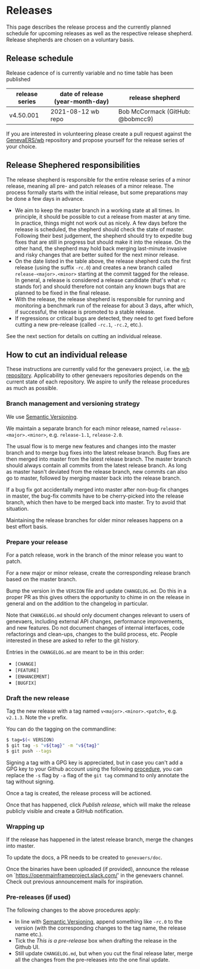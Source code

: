 # Releases

This page describes the release process and the currently planned schedule for upcoming releases as well as the respective release shepherd. Release shepherds are chosen on a voluntary basis.

## Release schedule

Release cadence of is currently variable and no time table has been published

| release series | date of release (year-month-day)           | release shepherd                            |
|----------------|--------------------------------------------|---------------------------------------------|
| v4.50.001  | 2021-08-12  wb repo                   | Bob McCormack (GitHub: @bobmcc9)            | 


If you are interested in volunteering please create a pull request against the [GenevaERS/wb](https://github.com/genevaers/wb) repository and propose yourself for the release series of your choice.

## Release Shephered responsibilities 

The release shepherd is responsible for the entire release series of a minor release, meaning all pre- and patch releases of a minor release. 
The process formally starts with the initial release, but some preparations may be done a few days in advance.

* We aim to keep the master branch in a working state at all times. In principle, it should be possible to cut a release from master at any time.
  In practice, things might not work out as nicely. A few days before the release is scheduled, the shepherd should check the state of master. 
  Following their best judgement, the shepherd should try to expedite bug fixes that are still in progress but should make it into the release.
  On the other hand, the shepherd may hold back merging last-minute invasive and risky changes that are better suited for the next minor release.
* On the date listed in the table above, the release shepherd cuts the first release (using the suffix `-rc.0`) and creates a new branch 
  called  `release-<major>.<minor>` starting at the commit tagged for the release. In general, a release is considered a release candidate
  (that's what `rc` stands for) and should therefore not contain any known bugs that are planned to be fixed in the final release.
* With the release, the release shepherd is responsible for running and monitoring a benchmark run of the release for about  3 days, after which, 
  if successful, the release is promoted to a stable release.
* If regressions or critical bugs are detected, they need to get fixed before cutting a new pre-release (called `-rc.1`, `-rc.2`, etc.). 

See the next section for details on cutting an individual release.

## How to cut an individual release

These instructions are currently valid for the genevaers project, i.e. the [wb repository](https://github.com/genevaers/).
Applicability to other genevaers repositories depends on the current state of each repository.
We aspire to unify the release procedures as much as possible.

### Branch management and versioning strategy

We use [Semantic Versioning](https://semver.org/).

We maintain a separate branch for each minor release, named `release-<major>.<minor>`, e.g. `release-1.1`, `release-2.0`.

The usual flow is to merge new features and changes into the master branch and to merge bug fixes into the latest release branch.
Bug fixes are then merged into master from the latest release branch. The master branch should always contain all commits from the 
latest release branch. As long as master hasn't deviated from the release branch, new commits can also go to master,
followed by merging master back into the release branch.

If a bug fix got accidentally merged into master after non-bug-fix changes in master, the bug-fix commits have to be cherry-picked
into the release branch, which then have to be merged back into master. Try to avoid that situation.

Maintaining the release branches for older minor releases happens on a best effort basis.

### Prepare your release

For a patch release, work in the branch of the minor release you want to patch.

For a new major or minor release, create the corresponding release branch based on the master branch.

Bump the version in the `VERSION` file and update `CHANGELOG.md`. Do this in a proper PR as this gives others the opportunity
to chime in on the release in general and on the addition to the changelog in particular.

Note that `CHANGELOG.md` should only document changes relevant to users of genevaers, including external API changes, 
performance improvements, and new features. Do not document changes of internal interfaces, code refactorings and clean-ups,
changes to the build process, etc. People interested in these are asked to refer to the git history.

Entries in the `CHANGELOG.md` are meant to be in this order:

* `[CHANGE]`
* `[FEATURE]`
* `[ENHANCEMENT]`
* `[BUGFIX]`

### Draft the new release

Tag the new release with a tag named `v<major>.<minor>.<patch>`, e.g. `v2.1.3`. Note the `v` prefix.

You can do the tagging on the commandline:

```bash
$ tag=$(< VERSION)
$ git tag -s "v${tag}" -m "v${tag}"
$ git push --tags
```

Signing a tag with a GPG key is appreciated, but in case you can't add a GPG key to your Github account using the
following [procedure](https://help.github.com/articles/generating-a-gpg-key/),
you can replace the `-s` flag by `-a` flag of the `git tag` command to only annotate the tag without signing.

Once a tag is created, the release process will be actioned.

Once that has happened, click _Publish release_, which will make the release publicly visible and create a GitHub notification.

### Wrapping up

If the release has happened in the latest release branch, merge the changes into master.

To update the docs, a PR needs to be created to `genevaers/doc`. 

Once the binaries have been uploaded (if provided), announce the release on
`https://openmainframeproject.slack.com/' in the genevaers channel.
Check out previous announcement mails for inspiration. 

### Pre-releases (if used)

The following changes to the above procedures apply:

* In line with [Semantic Versioning](https://semver.org/), append something like `-rc.0` to the version (with the corresponding changes to the tag name, the release name etc.).
* Tick the _This is a pre-release_ box when drafting the release in the Github UI.
* Still update `CHANGELOG.md`, but when you cut the final release later, merge all the changes from the pre-releases into the one final update.

